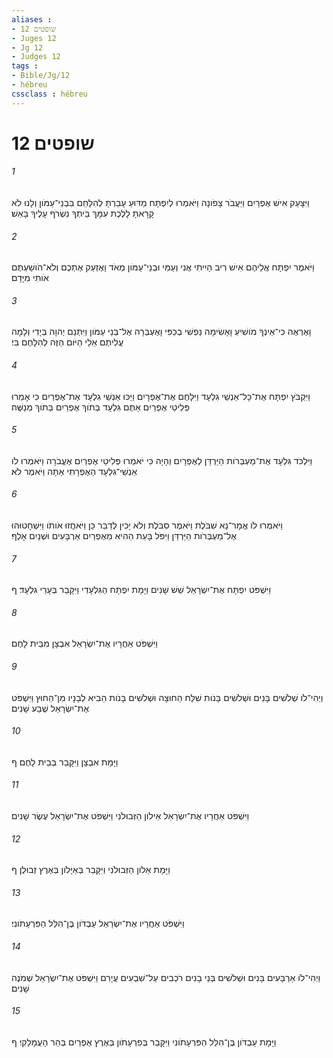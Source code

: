 ```yaml
---
aliases : 
- שופטים 12
- Juges 12
- Jg 12
- Judges 12
tags : 
- Bible/Jg/12
- hébreu
cssclass : hébreu
---
```


# שופטים 12

###### 1
וַיִּצָּעֵק אִישׁ אֶפְרַיִם וַיַּעֲבֹר צָפֹונָה וַיֹּאמְרוּ לְיִפְתָּח מַדּוּעַ עָבַרְתָּ לְהִלָּחֵם בִּבְנֵי־עַמֹּון וְלָנוּ לֹא קָרָאתָ לָלֶכֶת עִמָּךְ בֵּיתְךָ נִשְׂרֹף עָלֶיךָ בָּאֵשׁ׃
###### 2
וַיֹּאמֶר יִפְתָּח אֲלֵיהֶם אִישׁ רִיב הָיִיתִי אֲנִי וְעַמִּי וּבְנֵי־עַמֹּון מְאֹד וָאֶזְעַק אֶתְכֶם וְלֹא־הֹושַׁעְתֶּם אֹותִי מִיָּדָם׃
###### 3
וָאֶרְאֶה כִּי־אֵינְךָ מֹושִׁיעַ וָאָשִׂימָה נַפְשִׁי בְכַפִּי וָאֶעְבְּרָה אֶל־בְּנֵי עַמֹּון וַיִּתְּנֵם יְהוָה בְּיָדִי וְלָמָה עֲלִיתֶם אֵלַי הַיֹּום הַזֶּה לְהִלָּחֶם בִּי׃
###### 4
וַיִּקְבֹּץ יִפְתָּח אֶת־כָּל־אַנְשֵׁי גִלְעָד וַיִּלָּחֶם אֶת־אֶפְרָיִם וַיַּכּוּ אַנְשֵׁי גִלְעָד אֶת־אֶפְרַיִם כִּי אָמְרוּ פְּלִיטֵי אֶפְרַיִם אַתֶּם גִּלְעָד בְּתֹוךְ אֶפְרַיִם בְּתֹוךְ מְנַשֶּׁה׃
###### 5
וַיִּלְכֹּד גִּלְעָד אֶת־מַעְבְּרֹות הַיַּרְדֵּן לְאֶפְרָיִם וְהָיָה כִּי יֹאמְרוּ פְּלִיטֵי אֶפְרַיִם אֶעֱבֹרָה וַיֹּאמְרוּ לֹו אַנְשֵׁי־גִלְעָד הַאֶפְרָתִי אַתָּה וַיֹּאמֶר לֹא׃
###### 6
וַיֹּאמְרוּ לֹו אֱמָר־נָא שִׁבֹּלֶת וַיֹּאמֶר סִבֹּלֶת וְלֹא יָכִין לְדַבֵּר כֵּן וַיֹּאחֲזוּ אֹותֹו וַיִּשְׁחָטוּהוּ אֶל־מַעְבְּרֹות הַיַּרְדֵּן וַיִּפֹּל בָּעֵת הַהִיא מֵאֶפְרַיִם אַרְבָּעִים וּשְׁנַיִם אָלֶף׃
###### 7
וַיִּשְׁפֹּט יִפְתָּח אֶת־יִשְׂרָאֵל שֵׁשׁ שָׁנִים וַיָּמָת יִפְתָּח הַגִּלְעָדִי וַיִּקָּבֵר בְּעָרֵי גִלְעָד׃ ף
###### 8
וַיִּשְׁפֹּט אַחֲרָיו אֶת־יִשְׂרָאֵל אִבְצָן מִבֵּית לָחֶם׃
###### 9
וַיְהִי־לֹו שְׁלֹשִׁים בָּנִים וּשְׁלֹשִׁים בָּנֹות שִׁלַּח הַחוּצָה וּשְׁלֹשִׁים בָּנֹות הֵבִיא לְבָנָיו מִן־הַחוּץ וַיִּשְׁפֹּט אֶת־יִשְׂרָאֵל שֶׁבַע שָׁנִים׃
###### 10
וַיָּמָת אִבְצָן וַיִּקָּבֵר בְּבֵית לָחֶם׃ ף
###### 11
וַיִּשְׁפֹּט אַחֲרָיו אֶת־יִשְׂרָאֵל אֵילֹון הַזְּבוּלֹנִי וַיִּשְׁפֹּט אֶת־יִשְׂרָאֵל עֶשֶׂר שָׁנִים׃
###### 12
וַיָּמָת אֵלֹון הַזְּבוּלֹנִי וַיִּקָּבֵר בְּאַיָּלֹון בְּאֶרֶץ זְבוּלֻן׃ ף
###### 13
וַיִּשְׁפֹּט אַחֲרָיו אֶת־יִשְׂרָאֵל עַבְדֹּון בֶּן־הִלֵּל הַפִּרְעָתֹונִי׃
###### 14
וַיְהִי־לֹו אַרְבָּעִים בָּנִים וּשְׁלֹשִׁים בְּנֵי בָנִים רֹכְבִים עַל־שִׁבְעִים עֲיָרִם וַיִּשְׁפֹּט אֶת־יִשְׂרָאֵל שְׁמֹנֶה שָׁנִים׃
###### 15
וַיָּמָת עַבְדֹּון בֶּן־הִלֵּל הַפִּרְעָתֹונִי וַיִּקָּבֵר בְּפִרְעָתֹון בְּאֶרֶץ אֶפְרַיִם בְּהַר הָעֲמָלֵקִי׃ ף
